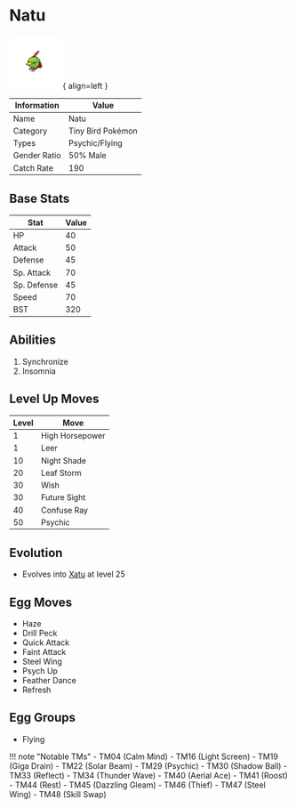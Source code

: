 # Natu

![Natu](../images/pokemon/177.png){ align=left }

| Information | Value |
|------------|--------|
| Name | Natu |
| Category | Tiny Bird Pokémon |
| Types | Psychic/Flying |
| Gender Ratio | 50% Male |
| Catch Rate | 190 |

## Base Stats

| Stat | Value |
|------|-------|
| HP | 40 |
| Attack | 50 |
| Defense | 45 |
| Sp. Attack | 70 |
| Sp. Defense | 45 |
| Speed | 70 |
| BST | 320 |

## Abilities
1. Synchronize
2. Insomnia

## Level Up Moves
| Level | Move |
|-------|------|
| 1 | High Horsepower |
| 1 | Leer |
| 10 | Night Shade |
| 20 | Leaf Storm |
| 30 | Wish |
| 30 | Future Sight |
| 40 | Confuse Ray |
| 50 | Psychic |

## Evolution
- Evolves into [Xatu](178-xatu.md) at level 25

## Egg Moves
- Haze
- Drill Peck
- Quick Attack
- Faint Attack
- Steel Wing
- Psych Up
- Feather Dance
- Refresh

## Egg Groups
- Flying

!!! note "Notable TMs"
    - TM04 (Calm Mind)
    - TM16 (Light Screen)
    - TM19 (Giga Drain)
    - TM22 (Solar Beam)
    - TM29 (Psychic)
    - TM30 (Shadow Ball)
    - TM33 (Reflect)
    - TM34 (Thunder Wave)
    - TM40 (Aerial Ace)
    - TM41 (Roost)
    - TM44 (Rest)
    - TM45 (Dazzling Gleam)
    - TM46 (Thief)
    - TM47 (Steel Wing)
    - TM48 (Skill Swap)
